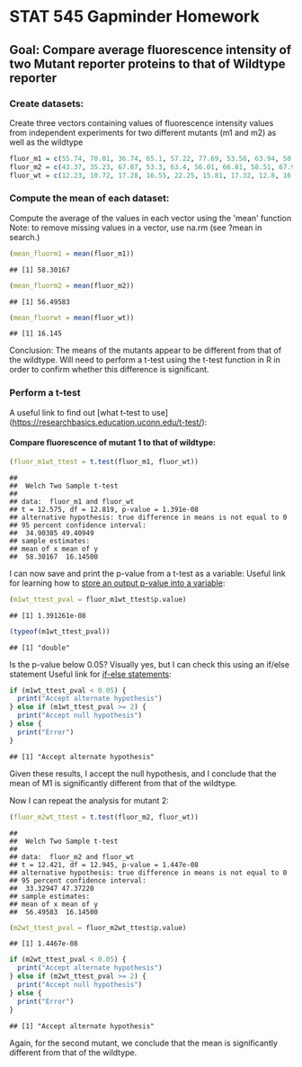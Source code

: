 STAT 545 Gapminder Homework
================

Goal: Compare average fluorescence intensity of two Mutant reporter proteins to that of Wildtype reporter
---------------------------------------------------------------------------------------------------------

### Create datasets:

Create three vectors containing values of fluorescence intensity values from independent experiments for two different mutants (m1 and m2) as well as the wildtype

``` r
fluor_m1 = c(55.74, 70.81, 36.74, 65.1, 57.22, 77.69, 53.58, 63.94, 50.8, 64.05, 45.09, 58.86)
fluor_m2 = c(43.37, 35.23, 67.87, 53.3, 63.4, 56.01, 66.81, 58.51, 67.98, 53.34, 66.42, 45.71)
fluor_wt = c(12.23, 10.72, 17.28, 16.55, 22.25, 15.81, 17.32, 12.8, 16.5, 14.71, 19.71, 17.86)
```

### Compute the mean of each dataset:

Compute the average of the values in each vector using the 'mean' function Note: to remove missing values in a vector, use na.rm (see ?mean in search.)

``` r
(mean_fluorm1 = mean(fluor_m1))
```

    ## [1] 58.30167

``` r
(mean_fluorm2 = mean(fluor_m2))
```

    ## [1] 56.49583

``` r
(mean_fluorwt = mean(fluor_wt))
```

    ## [1] 16.145

Conclusion: The means of the mutants appear to be different from that of the wildtype. Will need to perform a t-test using the t-test function in R in order to confirm whether this difference is significant.

### Perform a t-test

A useful link to find out \[what t-test to use\] (<https://researchbasics.education.uconn.edu/t-test/>):

#### Compare fluorescence of mutant 1 to that of wildtype:

``` r
(fluor_m1wt_ttest = t.test(fluor_m1, fluor_wt))
```

    ## 
    ##  Welch Two Sample t-test
    ## 
    ## data:  fluor_m1 and fluor_wt
    ## t = 12.575, df = 12.819, p-value = 1.391e-08
    ## alternative hypothesis: true difference in means is not equal to 0
    ## 95 percent confidence interval:
    ##  34.90385 49.40949
    ## sample estimates:
    ## mean of x mean of y 
    ##  58.30167  16.14500

I can now save and print the p-value from a t-test as a variable: Useful link for learning how to [store an output p-value into a variable](https://stackoverflow.com/questions/31205554/output-p-value-from-a-t-test-in-r):

``` r
(m1wt_ttest_pval = fluor_m1wt_ttest$p.value)
```

    ## [1] 1.391261e-08

``` r
(typeof(m1wt_ttest_pval))
```

    ## [1] "double"

Is the p-value below 0.05? Visually yes, but I can check this using an if/else statement Useful link for [if-else statements](https://stackoverflow.com/questions/25885358/if-else-if-else-statement-and-brackets):

``` r
if (m1wt_ttest_pval < 0.05) {
  print("Accept alternate hypothesis")
} else if (m1wt_ttest_pval >= 2) {
  print("Accept null hypothesis")
} else {
  print("Error")
}
```

    ## [1] "Accept alternate hypothesis"

Given these results, I accept the null hypothesis, and I conclude that the mean of M1 is significantly different from that of the wildtype.

Now I can repeat the analysis for mutant 2:

``` r
(fluor_m2wt_ttest = t.test(fluor_m2, fluor_wt))
```

    ## 
    ##  Welch Two Sample t-test
    ## 
    ## data:  fluor_m2 and fluor_wt
    ## t = 12.421, df = 12.945, p-value = 1.447e-08
    ## alternative hypothesis: true difference in means is not equal to 0
    ## 95 percent confidence interval:
    ##  33.32947 47.37220
    ## sample estimates:
    ## mean of x mean of y 
    ##  56.49583  16.14500

``` r
(m2wt_ttest_pval = fluor_m2wt_ttest$p.value)
```

    ## [1] 1.4467e-08

``` r
if (m2wt_ttest_pval < 0.05) {
  print("Accept alternate hypothesis")
} else if (m2wt_ttest_pval >= 2) {
  print("Accept null hypothesis")
} else {
  print("Error")
}
```

    ## [1] "Accept alternate hypothesis"

Again, for the second mutant, we conclude that the mean is significantly different from that of the wildtype.

